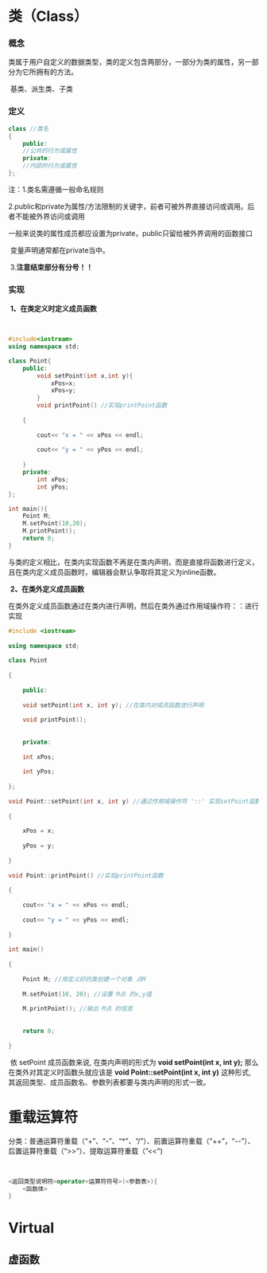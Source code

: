# 类（Class）

### 概念	

类属于用户自定义的数据类型，类的定义包含两部分，一部分为类的属性，另一部分为它所拥有的方法。

​	基类、派生类、子类

### 定义

```c++
class //类名
{
    public:
    //公共的行为或属性
    private:
    //内部的行为或属性
};
```

注：1.类名需遵循一般命名规则

​		2.public和private为属性/方法限制的关键字，前者可被外界直接访问或调用。后者不能被外界访问或调用

​			一般来说类的属性成员都应设置为private，public只留给被外界调用的函数接口

​			变量声明通常都在private当中。

​		3.**注意结束部分有分号！！**

### 实现

​	**1、在类定义时定义成员函数**

​	

```c++
#include<iostream>
using namespace std;

class Point{
    public:
    	void setPoint(int x,int y){
            xPos=x;
            xPos=y;
        }
    	void printPoint() //实现printPoint函数
 
    {
 
        cout<< "x = " << xPos << endl;
 
        cout<< "y = " << yPos << endl;
 
    }
	private:
    	int xPos;
    	int yPos;
};

int main(){
    Point M;
    M.setPoint(10,20);
    M.printPoint();
    return 0;
}
```

​	与类的定义相比，在类内实现函数不再是在类内声明，而是直接将函数进行定义，且在类内定义成员函数时，编辑器会默认争取将其定义为inline函数。

​	**2、在类外定义成员函数**

​	在类外定义成员函数通过在类内进行声明，然后在类外通过作用域操作符：：进行实现

```c++
#include <iostream>
 
using namespace std;
 
class Point
 
{
 
    public:
 
    void setPoint(int x, int y); //在类内对成员函数进行声明
 
    void printPoint();
 
 
    private:
 
    int xPos;
 
    int yPos;
 
};
 
void Point::setPoint(int x, int y) //通过作用域操作符 '::' 实现setPoint函数
 
{
 
    xPos = x;
 
    yPos = y;
 
}
 
void Point::printPoint() //实现printPoint函数
 
{
 
    cout<< "x = " << xPos << endl;
 
    cout<< "y = " << yPos << endl;
 
}
 
int main()
 
{
 
    Point M; //用定义好的类创建一个对象 点M
 
    M.setPoint(10, 20); //设置 M点 的x,y值
 
    M.printPoint(); //输出 M点 的信息
 
 
    return 0;
 
}
```



​		依 setPoint 成员函数来说, 在类内声明的形式为 **void setPoint(int x, int y);** 那么在类外对其定义时函数头就应该是 **void Point::setPoint(int x, int y)** 这种形式, 其返回类型、成员函数名、参数列表都要与类内声明的形式一致。

# 重载运算符

​	分类：普通运算符重载（“+”、“-”、“*”、“/”）、前置运算符重载（“++”，“--”）、后置运算符重载（“>>”）、提取运算符重载（”<<")

​	

```C++
<返回类型说明符>operator<运算符符号>(<参数表>){
    <函数体>
}
```

# Virtual

## 虚函数